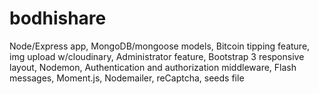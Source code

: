 # bodhishare
Node/Express app,
MongoDB/mongoose models,
Bitcoin tipping feature,
img upload w/cloudinary,
Administrator feature,
Bootstrap 3 responsive layout,
Nodemon,
Authentication and authorization middleware,
Flash messages,
Moment.js,
Nodemailer,
reCaptcha, 
seeds file
